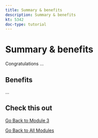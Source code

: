 ```yaml
---
title: Summary & benefits
description: Summary & benefits
kt: 5342
doc-type: tutorial
---
```

# Summary & benefits

Congratulations ...

## Benefits

...

## Check this out


[Go Back to Module 3](./rtcdp.md)

[Go Back to All Modules](../../../overview.md)
